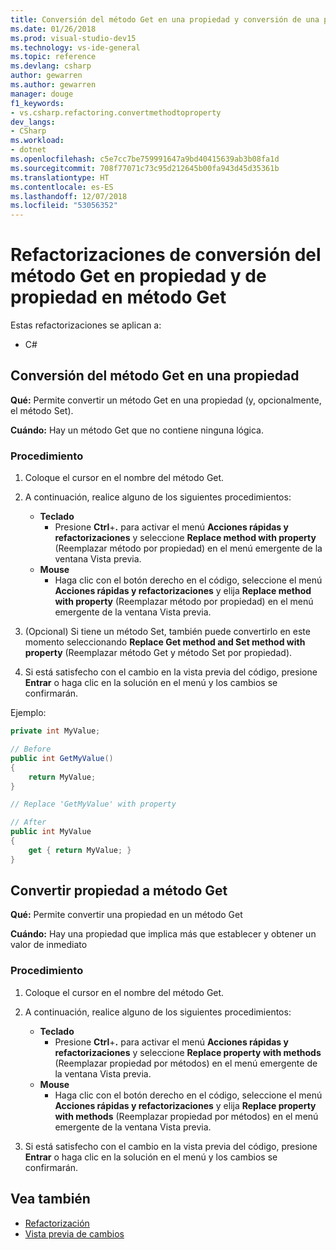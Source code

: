 ```yaml
---
title: Conversión del método Get en una propiedad y conversión de una propiedad en un método Get
ms.date: 01/26/2018
ms.prod: visual-studio-dev15
ms.technology: vs-ide-general
ms.topic: reference
ms.devlang: csharp
author: gewarren
ms.author: gewarren
manager: douge
f1_keywords:
- vs.csharp.refactoring.convertmethodtoproperty
dev_langs:
- CSharp
ms.workload:
- dotnet
ms.openlocfilehash: c5e7cc7be759991647a9bd40415639ab3b08fa1d
ms.sourcegitcommit: 708f77071c73c95d212645b00fa943d45d35361b
ms.translationtype: HT
ms.contentlocale: es-ES
ms.lasthandoff: 12/07/2018
ms.locfileid: "53056352"
---
```

# <a name="convert-get-method-to-property--convert-property-to-get-method-refactorings"></a>Refactorizaciones de conversión del método Get en propiedad y de propiedad en método Get

Estas refactorizaciones se aplican a:

- C#

## <a name="convert-get-method-to-property"></a>Conversión del método Get en una propiedad

**Qué:** Permite convertir un método Get en una propiedad (y, opcionalmente, el método Set).

**Cuándo:** Hay un método Get que no contiene ninguna lógica.

### <a name="how-to"></a>Procedimiento

1. Coloque el cursor en el nombre del método Get.

1. A continuación, realice alguno de los siguientes procedimientos:

   - **Teclado**
      - Presione **Ctrl**+**.** para activar el menú **Acciones rápidas y refactorizaciones** y seleccione **Replace method with property** (Reemplazar método por propiedad) en el menú emergente de la ventana Vista previa.
   - **Mouse**
      - Haga clic con el botón derecho en el código, seleccione el menú **Acciones rápidas y refactorizaciones** y elija **Replace method with property** (Reemplazar método por propiedad) en el menú emergente de la ventana Vista previa.

1. (Opcional) Si tiene un método Set, también puede convertirlo en este momento seleccionando **Replace Get method and Set method with property** (Reemplazar método Get y método Set por propiedad).

1. Si está satisfecho con el cambio en la vista previa del código, presione **Entrar** o haga clic en la solución en el menú y los cambios se confirmarán.

Ejemplo:

```csharp
private int MyValue;

// Before
public int GetMyValue()
{
    return MyValue;
}

// Replace 'GetMyValue' with property

// After
public int MyValue
{
    get { return MyValue; }
}
```

## <a name="convert-property-to-get-method"></a>Convertir propiedad a método Get

**Qué:** Permite convertir una propiedad en un método Get

**Cuándo:** Hay una propiedad que implica más que establecer y obtener un valor de inmediato

### <a name="how-to"></a>Procedimiento

1. Coloque el cursor en el nombre del método Get.

1. A continuación, realice alguno de los siguientes procedimientos:

   - **Teclado**
      - Presione **Ctrl**+**.** para activar el menú **Acciones rápidas y refactorizaciones** y seleccione **Replace property with methods** (Reemplazar propiedad por métodos) en el menú emergente de la ventana Vista previa.
   - **Mouse**
      - Haga clic con el botón derecho en el código, seleccione el menú **Acciones rápidas y refactorizaciones** y elija **Replace property with methods** (Reemplazar propiedad por métodos) en el menú emergente de la ventana Vista previa.

1. Si está satisfecho con el cambio en la vista previa del código, presione **Entrar** o haga clic en la solución en el menú y los cambios se confirmarán.

## <a name="see-also"></a>Vea también

- [Refactorización](../refactoring-in-visual-studio.md)
- [Vista previa de cambios](../../ide/preview-changes.md)